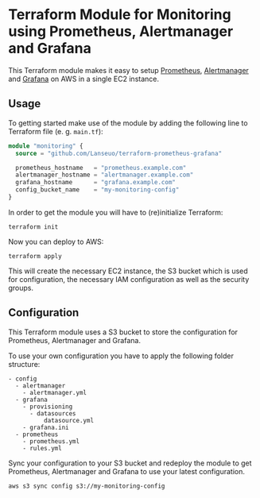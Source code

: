 # Terraform Module for Monitoring using Prometheus, Alertmanager and Grafana

This Terraform module makes it easy to setup [Prometheus](https://prometheus.io), [Alertmanager](https://prometheus.io/docs/alerting/latest/alertmanager) and [Grafana](https://grafana.com/) on AWS in a single EC2 instance.

## Usage

To getting started make use of the module by adding the following line to Terraform file (e. g. `main.tf`):

```terraform
module "monitoring" {
  source = "github.com/Lanseuo/terraform-prometheus-grafana"

  prometheus_hostname   = "prometheus.example.com"
  alertmanager_hostname = "alertmanager.example.com"
  grafana_hostname      = "grafana.example.com"
  config_bucket_name    = "my-monitoring-config"
}
```

In order to get the module you will have to (re)initialize Terraform:

```
terraform init
```

Now you can deploy to AWS:

```
terraform apply
```

This will create the necessary EC2 instance, the S3 bucket which is used for configuration, the necessary IAM configuration as well as the security groups.

## Configuration

This Terraform module uses a S3 bucket to store the configuration for Prometheus, Alertmanager and Grafana.

To use your own configuration you have to apply the following folder structure:

```
- config
  - alertmanager
    - alertmanager.yml
  - grafana
    - provisioning
      - datasources
          datasource.yml
    - grafana.ini
  - prometheus
    - prometheus.yml
    - rules.yml
```

Sync your configuration to your S3 bucket and redeploy the module to get Prometheus, Alertmanager and Grafana to use your latest configuration.

```
aws s3 sync config s3://my-monitoring-config
```